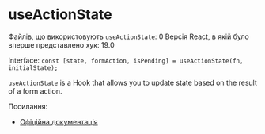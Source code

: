 # useActionState

Файлів, що використовують `useActionState`: 0
Версія React, в якій було вперше представлено хук: 19.0

Interface: `const [state, formAction, isPending] = useActionState(fn, initialState);`

`useActionState` is a Hook that allows you to update state based on the result of a form action.

Посилання:
- [Офіційна документація](https://react.dev/reference/react/useActionState)
